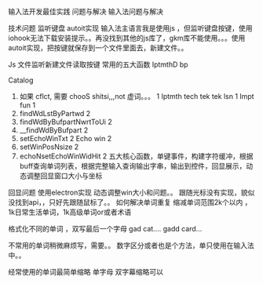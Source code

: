 输入法开发最佳实践 问题与解决  输入法问题与解决

技术问题
监听键盘  autoit实现
输入法主语言我是使用js ，但监听键盘按键，使用iohook无法下载安装提示。。再没找到其他的js库了，gkm库不能使用。。。使用autoit实现，把按键就保存到一个文件里面去，新建文件。。

Js 文件监听新建文件读取按键
常用的五大函数
IptmthD  bp

Catalog
1. 如果 cflct, 需要  chooS shitsi,,,not 虚词。。。	1
Iptmth tech tek tek    lsn	1
Impt fun	1
2. findWdLstByPartwd	2
3. findWdByBufpartNwrtToUi	2
4. __findWdByBufpart	2
5. setEchoWinTxt	2
Echo win	2
6. setWinPosNsize	2
7. echoNsetEchoWinWidHit	2
五大核心函数，单键事件，构建字符缓冲，根据buff查询单词列表，根据完整输入查询输出字串，输出到控件，回显展示，动态调整回显窗口大小与坐标


回显问题
使用electron实现 动态调整win大小和问题。。
跟随光标没有实现，貌似没找到api，，只好先跟随鼠标了。。
如何解决单词重复
缩减单词范围2k个以内
，1k日常生活单词，1k高级单词or或者术语 

格式化不同的单词 ，双写最后一个字母
gad   cat....  gadd card...

不常用的单词稍微麻烦写，需要。。
数字区分或者也是个方法，单只使用在输入法中。。

经常使用的单词最简单缩略 单字母 双字幕缩略可以


